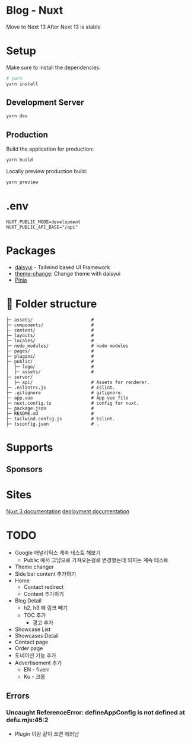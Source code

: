 # Blog - Nuxt
Move to Next 13 After Next 13 is stable

# Setup
Make sure to install the dependencies:
```bash
# yarn
yarn install
````
## Development Server

```bash
yarn dev
```
## Production
Build the application for production:
```bash
yarn build
```
Locally preview production build:
```bash
yarn preview
```

# .env
```text
NUXT_PUBLIC_MODE=development
NUXT_PUBLIC_API_BASE="/api"
```

# Packages
- [daisyui](https://daisyui.com/) - Tailwind based UI Framework
- [theme-change](https://github.com/saadeghi/theme-change): Change theme with daisyui
- [Pinia](https://nuxt.com/modules/pinia)

# :file_folder: Folder structure
```text
├─ assets/                      #
├─ components/                  #
├─ content/                     #
├─ layouts/                     #
├─ locales/                     #
├─ node_modules/                # node modules
├─ pages/                       #
├─ plugins/                     #
├─ public/                      #
│  ├─ logo/                     #
│  ├─ assets/                   #
├─ server/
│  ├─ api/                      # Assets for renderer.
├─ .eslintrc.js                 # Eslint.
├─ .gitignore                   # gitignore.
├─ app.vue                      # App vue file
├─ nuxt.config.ts               # config for nuxt.
├─ package.json                 #
├─ README.md                    #
├─ tailwind.config.js           # Eslint.
├─ tsconfig.json                # .
```

# Supports

## Sponsors

# Sites
[Nuxt 3 documentation](https://nuxt.com/docs/getting-started/introduction)
[deployment documentation](https://nuxt.com/docs/getting-started/deployment)

# TODO
- Google 애널리틱스 계속 테스트 해보기
  - Public 에서 그냥으로 가져오는걸로 변경했는데 되지는 계속 테스트
- Theme changer
- Side bar content 추가하기
- Home
  - Contact redirect
  - Content 추가하기
- Blog Detail
  - h2, h3 에 링크 빼기
  - TOC 추가
    - 광고 추가
- Showcase List
- Showcases Detail
- Contact page
- Order page
- 도네이션 기능 추가
- Advertisement 추가
  - EN - fiverr
  - Ko - 크몽
## Errors
### Uncaught ReferenceError: defineAppConfig is not defined at defu.mjs:45:2
- Plugin 이랑 같이 쓰면 에러남
